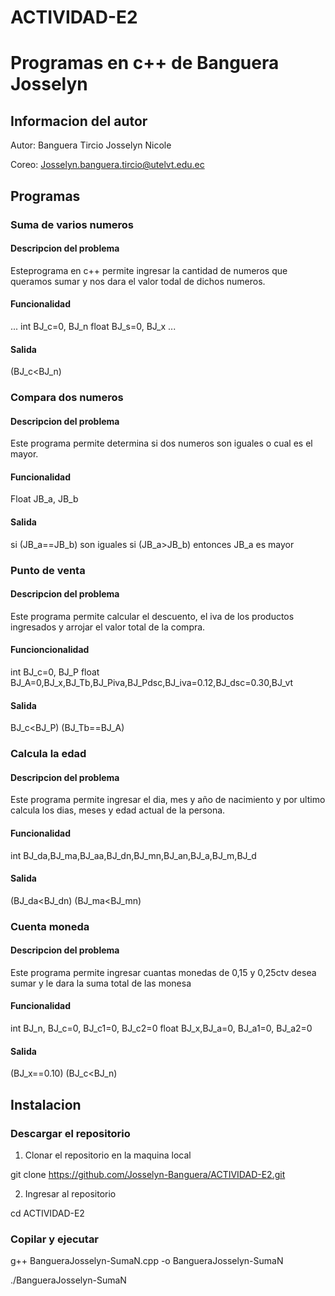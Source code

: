 # ACTIVIDAD-E2


# Programas en c++ de Banguera Josselyn
## Informacion del autor

Autor: Banguera Tircio Josselyn Nicole

Coreo: Josselyn.banguera.tircio@utelvt.edu.ec

## Programas
### Suma de varios numeros
#### Descripcion del problema
Esteprograma en c++ permite ingresar la cantidad de numeros que queramos sumar y nos dara el valor todal de dichos numeros.
#### Funcionalidad
...
int BJ_c=0, BJ_n
float BJ_s=0, BJ_x
...
#### Salida

(BJ_c<BJ_n)

### Compara dos numeros
#### Descripcion del problema
Este programa permite determina si dos numeros son iguales o cual es el mayor.
#### Funcionalidad

Float JB_a, JB_b


#### Salida

si (JB_a==JB_b) son iguales
si (JB_a>JB_b) entonces JB_a es mayor 

### Punto de venta
#### Descripcion del problema
Este programa permite calcular el descuento, el iva de los productos ingresados y arrojar el valor total de la compra.
#### Funcioncionalidad

int BJ_c=0, BJ_P
float BJ_A=0,BJ_x,BJ_Tb,BJ_Piva,BJ_Pdsc,BJ_iva=0.12,BJ_dsc=0.30,BJ_vt

#### Salida

BJ_c<BJ_P)
(BJ_Tb==BJ_A)


### Calcula la edad
#### Descripcion del problema
Este programa permite ingresar el dia, mes y año de nacimiento y por ultimo calcula los dias, meses y edad actual de la persona.

#### Funcionalidad

int BJ_da,BJ_ma,BJ_aa,BJ_dn,BJ_mn,BJ_an,BJ_a,BJ_m,BJ_d

#### Salida

(BJ_da<BJ_dn)
(BJ_ma<BJ_mn)


### Cuenta moneda
#### Descripcion del problema
Este programa permite ingresar cuantas monedas de 0,15 y 0,25ctv desea sumar y le dara la suma total de las monesa

#### Funcionalidad

int BJ_n, BJ_c=0, BJ_c1=0, BJ_c2=0
float BJ_x,BJ_a=0, BJ_a1=0, BJ_a2=0

#### Salida

(BJ_x==0.10)
(BJ_c<BJ_n)


## Instalacion
### Descargar el repositorio
1. Clonar el repositorio en la maquina local

git clone https://github.com/Josselyn-Banguera/ACTIVIDAD-E2.git

2. Ingresar al repositorio

cd ACTIVIDAD-E2


### Copilar y ejecutar 

g++ BangueraJosselyn-SumaN.cpp -o BangueraJosselyn-SumaN

./BangueraJosselyn-SumaN

